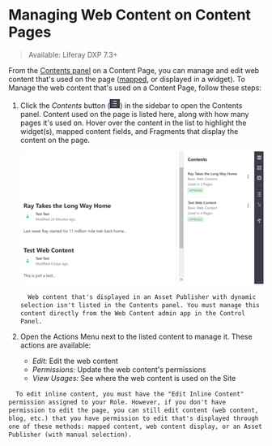 # Managing Web Content on Content Pages

> Available: Liferay DXP 7.3+

From the [Contents panel](./content-pages-overview.md#contents) on a Content Page, you can manage and edit web content that's used on the page ([mapped](./building-content-pages.md#mapping-content), or displayed in a widget). To Manage the web content that's used on a Content Page, follow these steps:

1. Click the *Contents* button (![Contents](../../../images/icon-contents.png)) in the sidebar to open the Contents panel. Content used on the page is listed here, along with how many pages it's used on. Hover over the content in the list to highlight the widget(s), mapped content fields, and Fragments that display the content on the page.

    ![You can manage web content on a Content Page from the Contents panel.](./managing-content-on-content-pages/images/01.png)

    ```note::
      Web content that's displayed in an Asset Publisher with dynamic selection isn't listed in the Contents panel. You must manage this content directly from the Web Content admin app in the Control Panel.
    ```

1. Open the Actions Menu next to the listed content to manage it. These actions are available:

    * *Edit:* Edit the web content
    * *Permissions:* Update the web content's permissions
    * *View Usages:* See where the web content is used on the Site

```note::
  To edit inline content, you must have the "Edit Inline Content" permission assigned to your Role. However, if you don't have permission to edit the page, you can still edit content (web content, blog, etc.) that you have permission to edit that's displayed through one of these methods: mapped content, web content display, or an Asset Publisher (with manual selection).
```
